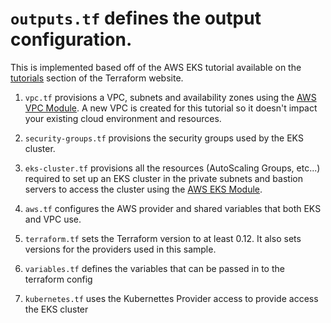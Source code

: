 # `outputs.tf` defines the output configuration.

This is implemented based off of the AWS EKS tutorial available on the [tutorials](https://learn.hashicorp.com/tutorials/terraform/eks?in=terraform/kubernetes) section of the Terraform website.

1. `vpc.tf` provisions a VPC, subnets and availability zones using the [AWS VPC Module](https://registry.terraform.io/modules/terraform-aws-modules/vpc/aws/2.32.0). A new VPC is created for this tutorial so it doesn't impact your existing cloud environment and resources.

2. `security-groups.tf` provisions the security groups used by the EKS cluster.

3. `eks-cluster.tf` provisions all the resources (AutoScaling Groups, etc...) required to set up an EKS cluster in the private subnets and bastion servers to access the cluster using the [AWS EKS Module](https://registry.terraform.io/modules/terraform-aws-modules/eks/aws/11.0.0).

4. `aws.tf` configures the AWS provider and shared variables that both EKS and VPC use.

5. `terraform.tf` sets the Terraform version to at least 0.12. It also sets versions for the providers used in this sample.

6. `variables.tf` defines the variables that can be passed in to the terraform config

7. `kubernetes.tf` uses the Kubernettes Provider access to provide access the EKS cluster
